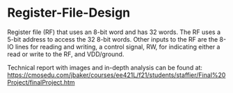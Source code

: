 # Register-File-Design
Register file (RF) that uses an 8-bit word and has 32 words. The RF uses a 5-bit address to access the 32 8-bit words. Other inputs to the RF are the 8-IO lines for reading and writing, a control signal, RW, for indicating either a read or write to the RF, and VDD/ground.

Technical report with images and in-depth analysis can be found at: 
https://cmosedu.com/jbaker/courses/ee421L/f21/students/staffier/Final%20Project/finalProject.htm
